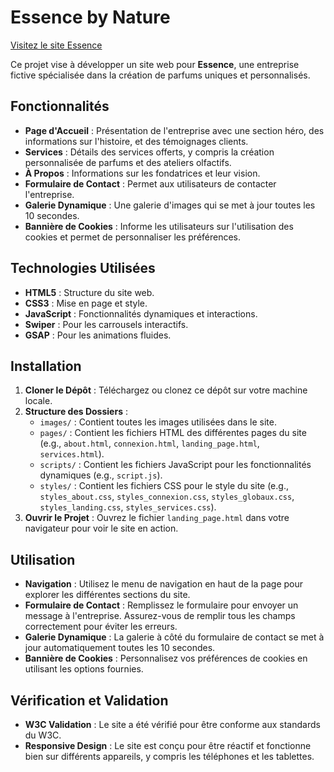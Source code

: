 # Essence by Nature

 [Visitez le site Essence](landing_page.html)

Ce projet vise à développer un site web pour **Essence**, une entreprise fictive spécialisée dans la création de parfums uniques et personnalisés.

## Fonctionnalités

- **Page d'Accueil** : Présentation de l'entreprise avec une section héro, des informations sur l'histoire, et des témoignages clients.
- **Services** : Détails des services offerts, y compris la création personnalisée de parfums et des ateliers olfactifs.
- **À Propos** : Informations sur les fondatrices et leur vision.
- **Formulaire de Contact** : Permet aux utilisateurs de contacter l'entreprise.
- **Galerie Dynamique** : Une galerie d'images qui se met à jour toutes les 10 secondes.
- **Bannière de Cookies** : Informe les utilisateurs sur l'utilisation des cookies et permet de personnaliser les préférences.

## Technologies Utilisées

- **HTML5** : Structure du site web.
- **CSS3** : Mise en page et style.
- **JavaScript** : Fonctionnalités dynamiques et interactions.
- **Swiper** : Pour les carrousels interactifs.
- **GSAP** : Pour les animations fluides.

## Installation

1. **Cloner le Dépôt** : Téléchargez ou clonez ce dépôt sur votre machine locale.
2. **Structure des Dossiers** :
   - `images/` : Contient toutes les images utilisées dans le site.
   - `pages/` : Contient les fichiers HTML des différentes pages du site (e.g., `about.html`, `connexion.html`, `landing_page.html`, `services.html`).
   - `scripts/` : Contient les fichiers JavaScript pour les fonctionnalités dynamiques (e.g., `script.js`).
   - `styles/` : Contient les fichiers CSS pour le style du site (e.g., `styles_about.css`, `styles_connexion.css`, `styles_globaux.css`, `styles_landing.css`, `styles_services.css`).
3. **Ouvrir le Projet** : Ouvrez le fichier `landing_page.html` dans votre navigateur pour voir le site en action.

## Utilisation

- **Navigation** : Utilisez le menu de navigation en haut de la page pour explorer les différentes sections du site.
- **Formulaire de Contact** : Remplissez le formulaire pour envoyer un message à l'entreprise. Assurez-vous de remplir tous les champs correctement pour éviter les erreurs.
- **Galerie Dynamique** : La galerie à côté du formulaire de contact se met à jour automatiquement toutes les 10 secondes.
- **Bannière de Cookies** : Personnalisez vos préférences de cookies en utilisant les options fournies.

## Vérification et Validation

- **W3C Validation** : Le site a été vérifié pour être conforme aux standards du W3C.
- **Responsive Design** : Le site est conçu pour être réactif et fonctionne bien sur différents appareils, y compris les téléphones et les tablettes.
